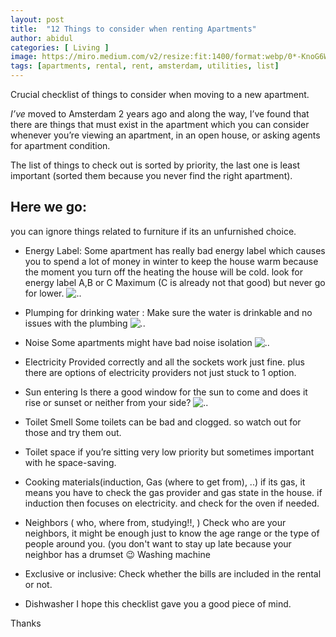 ```yaml
---
layout: post
title:  "12 Things to consider when renting Apartments"
author: abidul
categories: [ Living ]
image: https://miro.medium.com/v2/resize:fit:1400/format:webp/0*-KnoG6WGSLE7mC1n.jpg
tags: [apartments, rental, rent, amsterdam, utilities, list]	
---
```

Crucial checklist of things to consider when moving to a new apartment.

*I’ve* moved to Amsterdam 2 years ago and along the way, I’ve found that there are things that must exist in the apartment which you can consider whenever you’re viewing an apartment, in an open house, or asking agents for apartment condition.

The list of things to check out is sorted by priority, the last one is least important (sorted them because you never find the right apartment).

## Here we go:
you can ignore things related to furniture if its an unfurnished choice.

- Energy Label:
Some apartment has really bad energy label which causes you to spend a lot of money in winter to keep the house warm because the moment you turn off the heating the house will be cold. look for energy label A,B or C Maximum (C is already not that good) but never go for lower.
![..](https://miro.medium.com/v2/resize:fit:1400/format:webp/0*FJeYw3IJerLac3Rt.jpg)

- Plumping for drinking water :
Make sure the water is drinkable and no issues with the plumbing
![..](https://miro.medium.com/v2/resize:fit:1400/format:webp/0*CLgqiDukcnGXG5R_.jpg)

- Noise
Some apartments might have bad noise isolation
![..](https://miro.medium.com/v2/resize:fit:1400/format:webp/0*64ZR41DEVSMMGojY.jpg)

- Electricity
Provided correctly and all the sockets work just fine. plus there are options of electricity providers not just stuck to 1 option.
- Sun entering
Is there a good window for the sun to come and does it rise or sunset or neither from your side?
![..](https://miro.medium.com/v2/resize:fit:1024/0*twTvC2_b5Xn6xUFg)

- Toilet Smell
Some toilets can be bad and clogged. so watch out for those and try them out.
- Toilet space if you’re sitting
very low priority but sometimes important with he space-saving.
- Cooking materials(induction, Gas (where to get from), ..)
if its gas, it means you have to check the gas provider and gas state in the house. if induction then focuses on electricity. and check for the oven if needed.
- Neighbors ( who, where from, studying!!, )
Check who are your neighbors, it might be enough just to know the age range or the type of people around you. (you don't want to stay up late because your neighbor has a drumset 😉
Washing machine
- Exclusive or inclusive:
Check whether the bills are included in the rental or not.
- Dishwasher
I hope this checklist gave you a good piece of mind.

Thanks
